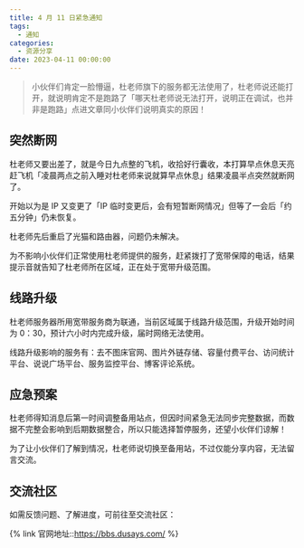 ```yaml
---
title: 4 月 11 日紧急通知
tags:
  - 通知
categories:
  - 资源分享
date: 2023-04-11 00:00:00
---
```


> 小伙伴们肯定一脸懵逼，杜老师旗下的服务都无法使用了，杜老师说还能打开，就说明肯定不是跑路了「哪天杜老师说无法打开，说明正在调试，也并非是跑路」点进文章同小伙伴们说明真实的原因！

<!-- more -->

## 突然断网

杜老师又要出差了，就是今日九点整的飞机，收拾好行囊收，本打算早点休息天亮赶飞机「凌晨两点之前入睡对杜老师来说就算早点休息」结果凌晨半点突然就断网了。

开始以为是 IP 又变更了「IP 临时变更后，会有短暂断网情况」但等了一会后「约五分钟」仍未恢复。

杜老师先后重启了光猫和路由器，问题仍未解决。

为不影响小伙伴们正常使用杜老师提供的服务，赶紧拨打了宽带保障的电话，结果提示音就告知了杜老师所在区域，正在处于宽带升级范围。

## 线路升级

杜老师服务器所用宽带服务商为联通，当前区域属于线路升级范围，升级开始时间为 0：30，预计六小时内完成升级，届时网络无法使用。

线路升级影响的服务有：去不图床官网、图片外链存储、容量付费平台、访问统计平台、说说广场平台、服务监控平台、博客评论系统。

## 应急预案

杜老师得知消息后第一时间调整备用站点，但因时间紧急无法同步完整数据，而数据不完整会影响到后期数据整合，所以只能选择暂停服务，还望小伙伴们谅解！

为了让小伙伴们了解到情况，杜老师说切换至备用站，不过仅能分享内容，无法留言交流。

## 交流社区

如需反馈问题、了解进度，可前往至交流社区：

{% link 官网地址::https://bbs.dusays.com/ %}